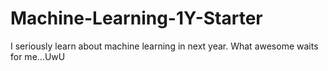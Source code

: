 # Machine-Learning-1Y-Starter
I seriously learn about machine learning in next year. What awesome waits for me...UwU 
